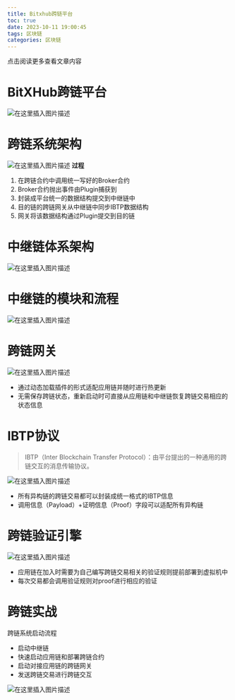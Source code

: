 ```yaml
---
title: Bitxhub跨链平台
toc: true
date: 2023-10-11 19:00:45
tags: 区块链
categories: 区块链
---
```


​​点击阅读更多查看文章内容<!--more-->

 # BitXHub跨链平台
![在这里插入图片描述](https://cdn.jsdelivr.net/gh/shnpd/blog-pic@main/csdn/d0fd2158fcb516099c6c44fa2dd10dbf_1740930214881.png)


# 跨链系统架构
![在这里插入图片描述](https://cdn.jsdelivr.net/gh/shnpd/blog-pic@main/csdn/281e78fa1b54c8d495d796f483f28b5d_1740930214881.png)
**过程**
1. 在跨链合约中调用统一写好的Broker合约
2. Broker合约抛出事件由Plugin捕获到
3. 封装成平台统一的数据结构提交到中继链中
4. 目的链的跨链网关从中继链中同步IBTP数据结构
5. 网关将该数据结构通过Plugin提交到目的链

# 中继链体系架构
![在这里插入图片描述](https://cdn.jsdelivr.net/gh/shnpd/blog-pic@main/csdn/e84db2efc64bb6182415e8f7b06ea6ed_1740930221785.png)
# 中继链的模块和流程
![在这里插入图片描述](https://cdn.jsdelivr.net/gh/shnpd/blog-pic@main/csdn/2c6e718a745f3e6cf3483ba2f222540b_1740930221785.png)
 
# 跨链网关
![在这里插入图片描述](https://cdn.jsdelivr.net/gh/shnpd/blog-pic@main/csdn/a0a16c346ee61f9cb9d41b559d3f2aee_1740930221785.png)
- 通过动态加载插件的形式适配应用链并随时进行热更新
- 无需保存跨链状态，重新启动时可直接从应用链和中继链恢复跨链交易相应的状态信息

# IBTP协议
>IBTP（Inter Blockchain Transfer Protocol）：由平台提出的一种通用的跨链交互的消息传输协议。

![在这里插入图片描述](https://cdn.jsdelivr.net/gh/shnpd/blog-pic@main/csdn/4c88d6d17fa3c61f4b664f3508b35cdf_1740930221785.png)
- 所有异构链的跨链交易都可以封装成统一格式的IBTP信息
- 调用信息（Payload）+证明信息（Proof）字段可以适配所有异构链
	
# 跨链验证引擎
![在这里插入图片描述](https://cdn.jsdelivr.net/gh/shnpd/blog-pic@main/csdn/e7d7e98271e5aaab65bf19017c245b03_1740930221785.png)
- 应用链在加入时需要为自己编写跨链交易相关的验证规则提前部署到虚拟机中
- 每次交易都会调用验证规则对proof进行相应的验证


# 跨链实战
跨链系统启动流程
- 启动中继链
- 快速启动应用链和部署跨链合约
- 启动对接应用链的跨链网关
- 发送跨链交易进行跨链交互

![在这里插入图片描述](https://cdn.jsdelivr.net/gh/shnpd/blog-pic@main/csdn/039a609f5271a83c7e55e256a1042c39_1740930230463.png)

